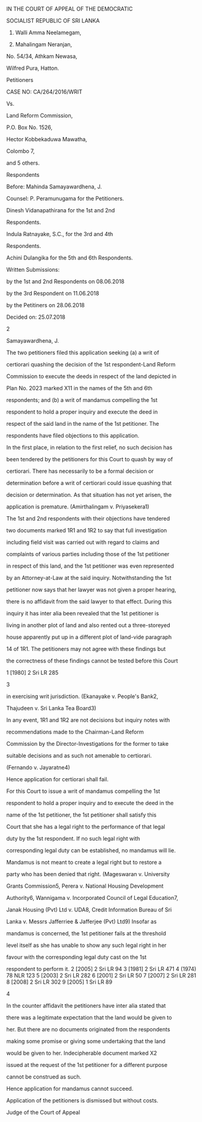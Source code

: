 IN THE COURT OF APPEAL OF THE DEMOCRATIC

SOCIALIST REPUBLIC OF SRI LANKA

1. Walli Amma Neelamegam,

2. Mahalingam Neranjan,

No. 54/34, Athkam Newasa,

Wilfred Pura, Hatton.

Petitioners

CASE NO: CA/264/2016/WRIT

Vs.

Land Reform Commission,

P.O. Box No. 1526,

Hector Kobbekaduwa Mawatha,

Colombo 7,

and 5 others.

Respondents

Before: Mahinda Samayawardhena, J.

Counsel: P. Peramunugama for the Petitioners.

Dinesh Vidanapathirana for the 1st and 2nd

Respondents.

Indula Ratnayake, S.C., for the 3rd and 4th

Respondents.

Achini Dulangika for the 5th and 6th Respondents.

Written Submissions:

by the 1st and 2nd Respondents on 08.06.2018

by the 3rd Respondent on 11.06.2018

by the Petitiners on 28.06.2018

Decided on: 25.07.2018

2

Samayawardhena, J.

The two petitioners filed this application seeking (a) a writ of

certiorari quashing the decision of the 1st respondent-Land Reform

Commission to execute the deeds in respect of the land depicted in

Plan No. 2023 marked X11 in the names of the 5th and 6th

respondents; and (b) a writ of mandamus compelling the 1st

respondent to hold a proper inquiry and execute the deed in

respect of the said land in the name of the 1st petitioner. The

respondents have filed objections to this application.

In the first place, in relation to the first relief, no such decision has

been tendered by the petitioners for this Court to quash by way of

certiorari. There has necessarily to be a formal decision or

determination before a writ of certiorari could issue quashing that

decision or determination. As that situation has not yet arisen, the

application is premature. (Amirthalingam v. Priyasekera1)

The 1st and 2nd respondents with their objections have tendered

two documents marked 1R1 and 1R2 to say that full investigation

including field visit was carried out with regard to claims and

complaints of various parties including those of the 1st petitioner

in respect of this land, and the 1st petitioner was even represented

by an Attorney-at-Law at the said inquiry. Notwithstanding the 1st

petitioner now says that her lawyer was not given a proper hearing,

there is no affidavit from the said lawyer to that effect. During this

inquiry it has inter alia been revealed that the 1st petitioner is

living in another plot of land and also rented out a three-storeyed

house apparently put up in a different plot of land-vide paragraph

14 of 1R1. The petitioners may not agree with these findings but

the correctness of these findings cannot be tested before this Court

1 [1980] 2 Sri LR 285

3

in exercising writ jurisdiction. (Ekanayake v. People's Bank2,

Thajudeen v. Sri Lanka Tea Board3)

In any event, 1R1 and 1R2 are not decisions but inquiry notes with

recommendations made to the Chairman-Land Reform

Commission by the Director-Investigations for the former to take

suitable decisions and as such not amenable to certiorari.

(Fernando v. Jayaratne4)

Hence application for certiorari shall fail.

For this Court to issue a writ of mandamus compelling the 1st

respondent to hold a proper inquiry and to execute the deed in the

name of the 1st petitioner, the 1st petitioner shall satisfy this

Court that she has a legal right to the performance of that legal

duty by the 1st respondent. If no such legal right with

corresponding legal duty can be established, no mandamus will lie.

Mandamus is not meant to create a legal right but to restore a

party who has been denied that right. (Mageswaran v. University

Grants Commission5, Perera v. National Housing Development

Authority6, Wannigama v. Incorporated Council of Legal Education7,

Janak Housing (Pvt) Ltd v. UDA8, Credit Information Bureau of Sri

Lanka v. Messrs Jafferriee & Jafferjee (Pvt) Ltd9) Insofar as

mandamus is concerned, the 1st petitioner fails at the threshold

level itself as she has unable to show any such legal right in her

favour with the corresponding legal duty cast on the 1st

respondent to perform it. 2 [2005] 2 Sri LR 94 3 [1981] 2 Sri LR 471 4 (1974) 78 NLR 123 5 [2003] 2 Sri LR 282 6 [2001] 2 Sri LR 50 7 [2007] 2 Sri LR 281 8 [2008] 2 Sri LR 302 9 [2005] 1 Sri LR 89

4

In the counter affidavit the petitioners have inter alia stated that

there was a legitimate expectation that the land would be given to

her. But there are no documents originated from the respondents

making some promise or giving some undertaking that the land

would be given to her. Indecipherable document marked X2

issued at the request of the 1st petitioner for a different purpose

cannot be construed as such.

Hence application for mandamus cannot succeed.

Application of the petitioners is dismissed but without costs.

Judge of the Court of Appeal